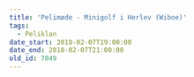 ```yaml
---
title: 'Pelimøde - Minigolf i Herlev (Wiboe)'
tags:
  - Peliklan
date_start: 2018-02-07T19:00:00
date_end: 2018-02-07T21:00:00
old_id: 7049
---
```

